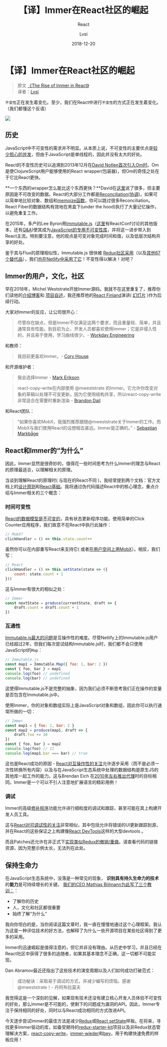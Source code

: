 ﻿---
layout:     post
title:      【译】Immer在React社区的崛起
subtitle:   React
date:       2018-12-20
author:     Lvsi
header-img: 
catalog: true
tags:
    - React
---

# 【译】Immer在React社区的崛起

> 原文 [《The Rise of Immer in React》](https://www.netlify.com/blog/2018/09/12/the-rise-of-immer-in-react/)<br/>
> 译者：[Lvsi](https://github.com/Lvsi-China)

```不变性```正在发生着变化。至少，我们在React中进行```不变性```的方式正在发生着变化。（我们都懂这个反语）

<img src="/img/posts/2018/12-20/1.png">

## 历史
JavaScript中不可变性的需求并不明显。从本质上说，不可变性的主要优点是[较少担心的并发](https://www.infoq.com/articles/dhanji-prasanna-concurrency)，但由于JavaScript是单线程的，因此并没有太大的好处。

React的不变性历史可以追溯到2013年12月在[David Notlen首次引入Om时](https://swannodette.github.io/2013/12/17/the-future-of-javascript-mvcs)。Om是使ClojureScript用户能够使用的React wrapper(包装器)，但Om的奇怪之处在于它比React更快。

**一个东西的wrapper怎么能比这个东西更快？**David在[这里](https://www.youtube.com/watch?v=DMtwq3QtddY)说了很多，但主要原因是不可改变的数据。React的大部分工作都是[Reconciliation(协调)](https://reactjs.org/docs/reconciliation.html)，如果可以简单地比较对象、数组和[memoize函数](https://github.com/reactjs/react-basic#memoization)，你可以跳过很多Reconciliation。React Fiber的数据结构有效地在黑盒下(under the hood)执行了大量记忆操作，以避免重复工作。

在2015年，多产的Lee Byron用[Immutable.js](https://www.youtube.com/watch?v=I7IdS-PbEgI)（[这里](https://vimeo.com/144790954)有ReactConf讨论的其他版本，还有[Q&A](https://blog.adroll.com/news/lee-byron-immutable))使其成为[JavaScript的专用不可变性库](https://facebook.github.io/immutable-js/)，并将这一进步带入到React主流。特别要注意，他的观点是可变对象完成时间和值，以及低层次结构共享的好处。

鉴于其与Flux的原理相似性，Immutable.js 很快被 [Redux社区采用](https://redux.js.org/recipes/usingimmutablejs)（以及[其他67个替代品](https://github.com/markerikson/redux-ecosystem-links/blob/master/immutable-data.md#immutable-update-utilities)），我们[也在Netlify中采用了它](https://www.netlifycms.org/docs/architecture/)！不变性得以解决！对吧？

## Immer的用户，文化，社区
早在2018年，Michel Weststrate开放Immer源码。我就不在这里重复了，推荐你们读他的[介绍博客](https://hackernoon.com/introducing-immer-immutability-the-easy-way-9d73d8f71cb3)和
[项目自述](https://github.com/mweststrate/immer)，我还推荐他的[React Finland](https://www.youtube.com/watch?v=-gJbS7YjcSo)演讲( [幻灯片](https://immer.surge.sh/) )作为后续行动。

大家对Immer的反应，让公司很开心：

> 尽管存在缺点，但是Immer不仅满足这两个要求，而且重量轻、简单，并且通常具有性能。到目前为止，开发人员都喜欢使用Immer；它是非侵入性的，并且易于使用，学习曲线很少。- 
[Workday Engineering](https://medium.com/workday-engineering/workday-prism-analytics-the-search-for-a-strongly-typed-immutable-state-a09f6768b2b5)

和教师：

> 我目前更喜欢Immer。- [Cory House](https://medium.freecodecamp.org/handling-state-in-react-four-immutable-approaches-to-consider-d1f5c00249d5)

和开源维护者：

> 我会选择Immer - [Mark Erikson](https://twitter.com/acemarke/status/999436116280262656)

> react-copy-write在内部使用 @mweststrate 的Immer。它允许你改变对象的草稿以处理不可变更新。因为它使用结构共享，所以react-copy-write非常适合在需要时重新渲染 - [Brandon Dail](https://twitter.com/aweary/status/984828941595652096)

和React团队：

> “如果你喜欢MobX，我强烈推荐跟随@mweststrate关于Immer的工作。而MobX与我们使用React的设想相去甚远。Immer是正确的。” - [Sebastian Markbåge](https://twitter.com/sebmarkbage/status/1032684851063705600)

## React和Immer的“为什么”
因此，Immer显然是很奇妙的，值得花一些时间思考为什么Immer的理念与React的原理最适合，以理解相关的原理。

当谈到理解React的原理时( 与现在的React不同 )，我经常提到两个文档：官方文档上的[设计原则](https://reactjs.org/docs/design-principles.html)和[React基础](https://github.com/reactjs/react-basic)。我将通过伪代码描述React中的核心理念，重点介绍与Immer相关的三个概念：

### 时间可变性

[React的数据模型是不可变的](https://github.com/reactjs/react-basic#state)，具有状态更新程序功能。使用简单的Click Counter应用程序，我们故意不在React中执行此操作：

```js
// MobX?
clickHandler = () => this.state.count++
```

虽然你可以在内部重写React来支持它( 或者[在用户空间上用MobX](https://dev.to/swyx/introduction-to-mobx-4-for-reactredux-developers-3k07)）。相反，我们写：

```js
// React
clickHandler = () => this.setState(state => ({
    count: state.count + 1
}))
```
这与Immer有很大的相似之处：

```js
// Immer
const nextState = produce(currentState, draft => {
    draft.count = draft.count + 1
})
```

### 互通性

[Immutable.js最大的问题](https://redux.js.org/recipes/usingimmutablejs#what-are-the-issues-with-using-immutable-js)是互操作性的难度。尽管Netlify上的Immutable.js用户已经超过2年，但我们每次尝试结构Immutable.js时，我们都不会只使用JavaScript的```Map```：

```js
// Immutable.js
const map1 = Immutable.Map({ foo: 1, bar: 2 })
const { foo, bar } = map1
console.log(foo) // undefined
console.log(bar) // undefined
```
这使得Immutable.js不是完整的抽象，因为我们必须不断思考我们正在操作的变量是否包含在Immutable.js中。

使用Immer，你的对象和数组实际上是JavaScript对象和数组，因此你可以执行通常所做的一切：

```js
// Immer
const map1 = { foo: 1, bar: 2 }
const map2 = produce(map1, draft => {
    draft.foo += 10
})
const { foo, bar } = map2
console.log(foo) // 11
console.log(map1.bar === bar) // true
```
这也是React成功的原因 - [React对互操作性的关注](https://reactjs.org/docs/design-principles.html#interoperability)允许逐步采用（而不是必须一次性转换所有内容）以及与在JavaScript生态系统中处理的数据结构是原生JS的其他库一起工作的能力。这与Brendan Eich 在[2010年左右推出代理](https://www.youtube.com/watch?v=sClk6aB_CPk)时的目标相同。Immer是一个可以不引人注意地扩展语言的精彩用例！

### 调试

Immer的高级[修补程序](https://github.com/mweststrate/immer#patches)功能允许进行细粒度的调试和跟踪，甚至可能在其上构建开发人员工具。

这与[React对可调试性的关注](https://reactjs.org/docs/design-principles.html#debugging)非常相似，其中包括允许将错误的UI更新跟踪到源，并在React的这些保证之上构建像[React DevTools](https://www.netlify.com/blog/2018/08/29/using-the-react-devtools-profiler-to-diagnose-react-app-performance-issues/)这样的大型devtools 。

而且Patches还允许在非正式下[实现类似Redux的撤销/重做](https://redux.js.org/recipes/implementingundohistory)。请查看代码的链接资源，因为完整示例太长，无法列在此处。

## 保持生命力
在JavaScript生态系统中，没落是一种常见的现象，
**识别具有持久生命力的技术**的**能力**是可持续增长的关键。
[我们的CEO Mathias Biilmann为此写了三个教训：](https://medium.com/netlify/leveling-up-why-developers-need-to-be-able-to-identify-technologies-with-staying-power-and-how-to-9aa74878fc08)：

* 了解你的历史
* 人，文化和社区都很重要
* 始终了解“为什么”

我向你坦白的是，当你阅读这篇文章时，我一直在慢慢地通过这个心理框架。我认为这是一种评估技术的好方法，也解释了为什么一些开源项目在某些社区得到了更多的采用。

Immer的迅速崛起是值得注意的，但它并非没有理由。从历史中学习，并且已经在React社区中获得了很多的追随者，如果其基本理念不正确，这一切都不可能实现。

Dan Abramov最近还指出了这些技术的演变周期以及人们如何成功打破范式：

> 成功秘诀：采取易于调试的方式，并减少编写的烦恼。感谢@mweststrate！- 丹阿布拉莫夫

我觉得这是一个深刻的见解，如果现有技术还没有建立核心开发人员体验不可变性的好处，那么Immer是不可能的，使剩下的问题成为漏洞的API。因此，Immer专注于保持相同的好处，同时以与React成功相同的方式改进API。

今天逐步尝试Immer的最佳方法是减少[Redux](https://github.com/mweststrate/immer#reducer-example)或[React setState](https://github.com/mweststrate/immer#reactsetstate-example)样板。在将来，寻找更多Immer驱动的库，如备受期待的[redux-starter-kit](https://github.com/markerikson/redux-starter-kit)项目以及非Redux状态管理解决方案，[react-copy-write](https://github.com/aweary/react-copy-write)，[immer-wieder](https://github.com/drcmda/immer-wieder#readme)和[bey](https://github.com/jamiebuilds/bey)，用于构建快速免费的样板应用！
